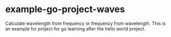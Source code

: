 # example-go-project-waves
Calculate wavelength from frequency or frequency from wavelength. This is an example for project for go learning after the hello world project.
